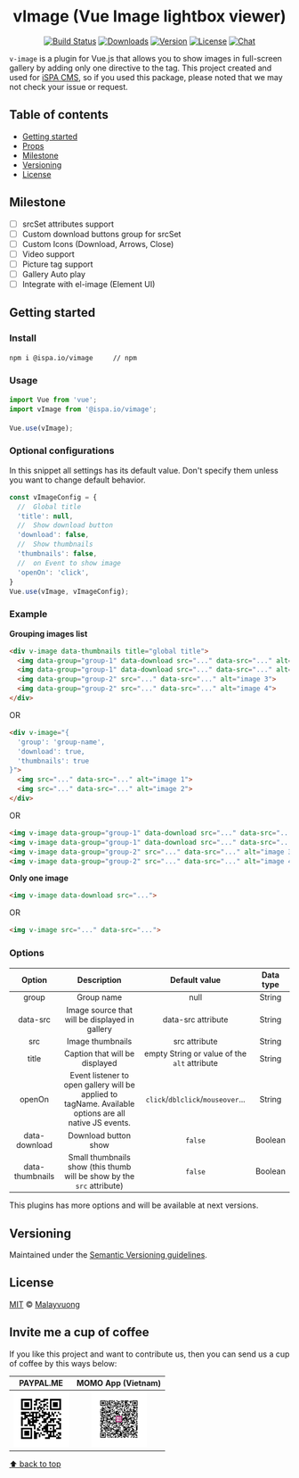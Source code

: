 <h1 align="center">vImage (Vue Image lightbox viewer)</h1>

<p align="center">
  <a href="https://circleci.com/gh/malayvuong/vimage/tree/dev"><img src="https://img.shields.io/circleci/project/github/malayvuong/vimage/dev.svg?sanitize=true" alt="Build Status"></a>
  <a href="https://npmcharts.com/compare/@ispa.io/vimage?minimal=true"><img src="https://img.shields.io/npm/dm/@ispa.io/vimage.svg?sanitize=true" alt="Downloads"></a>
  <a href="https://www.npmjs.com/package/@ispa.io/vimage"><img src="https://img.shields.io/npm/v/@ispa.io/vimage.svg?sanitize=true" alt="Version"></a>
  <a href="https://www.npmjs.com/package/@ispa.io/vimage"><img src="https://img.shields.io/npm/l/@ispa.io/vimage.svg?sanitize=true" alt="License"></a>
  <a href="https://m.me/malayvuong"><img src="https://img.shields.io/badge/chat-messenger-green" alt="Chat"></a>
</p>

`v-image` is a plugin for Vue.js that allows you to show images in full-screen gallery by adding only one directive to the tag. This project created and used for <a href="https://ispa.io">iSPA CMS</a>, so if you used this package, please noted that we may not check your issue or request.

## Table of contents

- [Getting started](#getting-started)
- [Props](#props)
- [Milestone](#milestone)
- [Versioning](#versioning)
- [License](#license)

## Milestone
- [ ] srcSet attributes support
- [ ] Custom download buttons group for srcSet
- [ ] Custom Icons (Download, Arrows, Close)
- [ ] Video support
- [ ] Picture tag support
- [ ] Gallery Auto play
- [ ] Integrate with el-image (Element UI)
## Getting started

### Install
```shell
npm i @ispa.io/vimage     // npm
```

### Usage
```js
import Vue from 'vue';
import vImage from '@ispa.io/vimage';

Vue.use(vImage);
```

### Optional configurations
In this snippet all settings has its default value. Don't specify them unless you want to change default behavior.
```javascript
const vImageConfig = {
  //  Global title
  'title': null,
  //  Show download button
  'download': false,
  //  Show thumbnails
  'thumbnails': false,
  //  on Event to show image
  'openOn': 'click',
}
Vue.use(vImage, vImageConfig);
```
### Example
**Grouping images list**

```html
<div v-image data-thumbnails title="global title">
  <img data-group="group-1" data-download src="..." data-src="..." alt="image 1">
  <img data-group="group-1" data-download src="..." data-src="..." alt="image 2">
  <img data-group="group-2" src="..." data-src="..." alt="image 3">
  <img data-group="group-2" src="..." data-src="..." alt="image 4">
</div>
```
OR
```html
<div v-image="{
  'group': 'group-name',
  'download': true,
  'thumbnails': true
}">
  <img src="..." data-src="..." alt="image 1">
  <img src="..." data-src="..." alt="image 2">
</div>
```
OR
```html
<img v-image data-group="group-1" data-download src="..." data-src="..." alt="image 1">
<img v-image data-group="group-1" data-download src="..." data-src="..." alt="image 2">
<img v-image data-group="group-2" src="..." data-src="..." alt="image 3">
<img v-image data-group="group-2" src="..." data-src="..." alt="image 4">
```

**Only one image**
```html
<img v-image data-download src="...">
```
OR
```html
<img v-image src="..." data-src="...">
```

### Options
| Option | Description | Default value | Data type |
| :----: | :---------: | :-----------: | :-------: |
| group  | Group name | null | String |
| data-src    | Image source that will be displayed in gallery | data-src attribute | String |
| src    | Image thumbnails | src attribute | String |
| title  | Caption that will be displayed | empty String or value of the `alt` attribute | String |
| openOn | Event listener to open gallery will be applied to tagName. Available options are all native JS events. | `click`/`dblclick`/`mouseover`... | String |
| data-download | Download button show | `false` | Boolean |
| data-thumbnails | Small thumbnails show (this thumb will be show by the `src` attribute) | `false` | Boolean |

This plugins has more options and will be available at next versions.

## Versioning

Maintained under the [Semantic Versioning guidelines](https://semver.org/).

## License

[MIT](https://opensource.org/licenses/MIT) © [Malayvuong](https://malayvuong.com/)

## Invite me a cup of coffee
If you like this project and want to contribute us, then you can send us a cup of coffee by this ways below:

| PAYPAL.ME            | MOMO App (Vietnam) |
|:--------------------:|:------------------:|
| <img src="./assets/qr-code-paypal.png" style="max-width: 100px;" alt="support us"> | <img src="./assets/qr-code-momo.jpg" style="max-width: 100px;" alt="support us"> |

[⬆ back to top](#table-of-contents)
